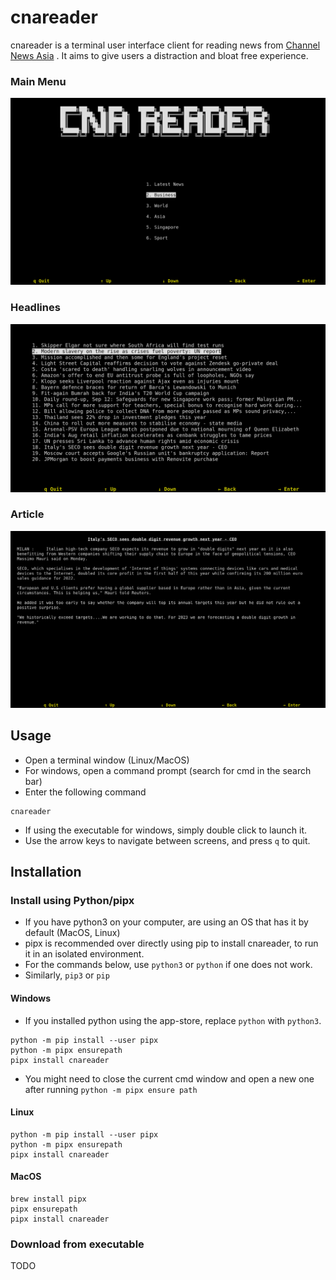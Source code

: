 # cnareader

cnareader is a terminal user interface client for reading news from [Channel News Asia](https://www.channelnewsasia.com)
.
It aims to give users a distraction and bloat free experience.

### Main Menu

![Main Menu](pictures/cna-1.png)

### Headlines

![Headlines](pictures/cna-2.png)

### Article

![Article](pictures/cna-3.png)

## Usage

- Open a terminal window (Linux/MacOS)
- For windows, open a command prompt (search for cmd in the search bar)
- Enter the following command

```commandline
cnareader
```

- If using the executable for windows, simply double click to launch it.
- Use the arrow keys to navigate between screens, and press `q` to quit.

## Installation

### Install using Python/pipx

- If you have python3 on your computer, are using an OS that has it by default (MacOS, Linux)
- pipx is recommended over directly using pip to install cnareader, to run it in an isolated environment.
- For the commands below, use `python3` or `python` if one does not work.
- Similarly, `pip3` or `pip`

#### Windows

- If you installed python using the app-store, replace `python` with `python3`.

```commandline
python -m pip install --user pipx
python -m pipx ensurepath
pipx install cnareader
```

- You might need to close the current cmd window and open a new one after running `python -m pipx ensure path`

#### Linux

```commandline
python -m pip install --user pipx
python -m pipx ensurepath
pipx install cnareader
```

#### MacOS

```commandline
brew install pipx
pipx ensurepath
pipx install cnareader
```

### Download from executable

TODO
